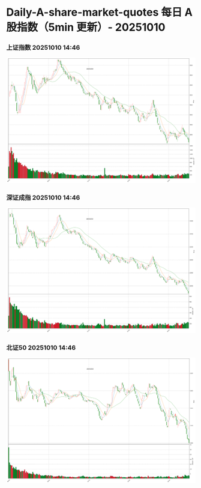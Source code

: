 
# Daily-A-share-market-quotes 每日 A 股指数（5min 更新）- 20251010

### 上证指数 20251010 14:46
![](./fig/2025/10/20251010-sh000001.png)

### 深证成指 20251010 14:46
![](./fig/2025/10/20251010-sz399001.png)

### 北证50 20251010 14:46
![](./fig/2025/10/20251010-bj899050.png)

